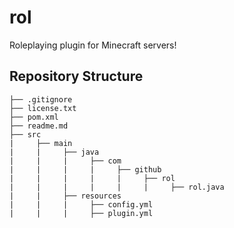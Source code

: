# rol

Roleplaying plugin for Minecraft servers!

## Repository Structure

```
├── .gitignore
├── license.txt
├── pom.xml
├── readme.md
├── src
|     ├── main
|     |     ├── java
|     |     |     ├── com
|     |     |     |     ├── github
|     |     |     |     |     ├── rol
|     |     |     |     |     |     ├── rol.java
|     |     ├── resources
|     |     |     ├── config.yml
|     |     |     ├── plugin.yml
```